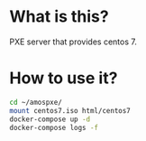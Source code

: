 What is this?
===

PXE server that provides centos 7.

How to use it?
===

```bash
cd ~/amospxe/
mount centos7.iso html/centos7
docker-compose up -d
docker-compose logs -f
```
